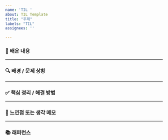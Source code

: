 ```yaml
---
name: 'TIL '
about: TIL Template
title: "주제"
labels: "TIL"
assignees: ''

---
```


### 📌 배운 내용
<!-- 
새롭게 배운 내용을 구체적으로 작성해주세요.
기존에 알고 있던 내용과의 차이점이나 오해했던 부분이 있다면 함께 작성하면 좋아요.
-->

---

### 🔍 배경 / 문제 상황
<!-- 
어떤 상황에서 이 내용을 알게 되었는지 작성해주세요.
실제 작업 중 발생한 이슈 번호나 트러블슈팅 중 배운 점이면 이슈 번호도 함께 적어주세요.
-->

---

### ✅ 핵심 정리 / 해결 방법
<!-- 
알게 된 개념을 짧고 명확하게 정리해주세요.
필요하다면 코드 예시, 이미지, 도식 등을 활용해서 설명을 시각화해도 좋습니다.
-->

---

### 🧠 느낀점 또는 생각 메모
<!--
간략하게 배운점에 대한 느낀점을 작성해 주세요.
-->

---

### 📚 래퍼런스
<!-- 있다면 작성해주시고, 없으면 해당 블록을 지워주셔도 좋습니다. -->

